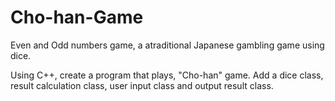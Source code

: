 # Cho-han-Game
Even and Odd numbers game, a atraditional Japanese gambling game using dice.

Using C++, create a program that plays, "Cho-han" game. Add a dice class, result calculation class, user input class and output result class. 
